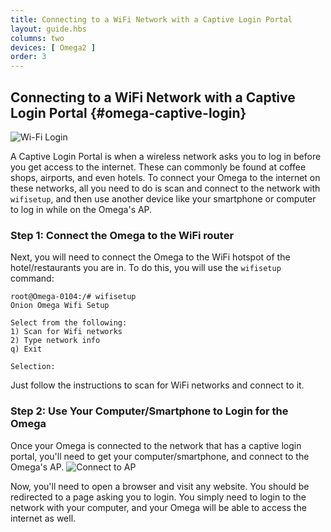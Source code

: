 ```yaml
---
title: Connecting to a WiFi Network with a Captive Login Portal
layout: guide.hbs
columns: two
devices: [ Omega2 ]
order: 3
---
```


## Connecting to a WiFi Network with a Captive Login Portal {#omega-captive-login}

<!-- // can base this heavily on the existing article -->

<!-- // give an example of places with captive login portals: starbucks, airports, libraries, etc -->


<!-- // copy the steps from the existing article, make it flow nicely, add any images as required -->


![Wi-Fi Login](https://raw.githubusercontent.com/OnionIoT/Onion-Docs/master/Omega2/Documentation/Doing-Stuff/img/connecting-captive-login.png "Connect to AP")

A Captive Login Portal is when a wireless network asks you to log in before you get access to the internet. These can commonly be found at coffee shops, airports, and even hotels. To connect your Omega to the internet on these networks, all you need to do is scan and connect to the network with `wifisetup`, and then use another device like your smartphone or computer to log in while on the Omega's AP.

### Step 1: Connect the Omega to the WiFi router

Next, you will need to connect the Omega to the WiFi hotspot of the hotel/restaurants you are in. To do this, you will use the `wifisetup` command:

```
root@Omega-0104:/# wifisetup
Onion Omega Wifi Setup

Select from the following:
1) Scan for Wifi networks
2) Type network info
q) Exit

Selection:
```

Just follow the instructions to scan for WiFi networks and connect to it.

### Step 2: Use Your Computer/Smartphone to Login for the Omega

Once your Omega is connected to the network that has a captive login portal, you'll need to get your computer/smartphone, and connect to the Omega's AP.
![Connect to AP](https://raw.githubusercontent.com/OnionIoT/Onion-Docs/master/Omega2/Documentation/Get-Started/img/setup-1-connect-to-wifi.png "Connect to AP")

Now, you'll need to open a browser and visit any website. You should be redirected to a page asking you to login. You simply need to login to the network with your computer, and your Omega will be able to access the internet as well.
